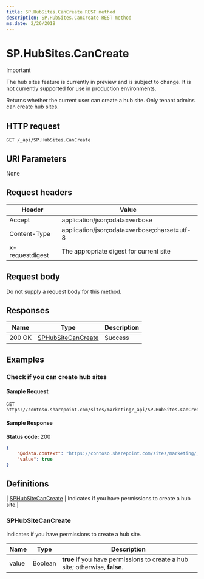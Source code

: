 ```yaml
---
title: SP.HubSites.CanCreate REST method
description: SP.HubSites.CanCreate REST method
ms.date: 2/26/2018
---
```


# SP.HubSites.CanCreate

> [!IMPORTANT]
> The hub sites feature is currently in preview and is subject to change. It is not currently supported for use in production environments.

Returns whether the current user can create a hub site. Only tenant admins can create hub sites.

## HTTP request

```
GET /_api/SP.HubSites.CanCreate
```

## URI Parameters

None

## Request headers

| Header | Value |
|--------|-------|
|Accept|application/json;odata=verbose|
|Content-Type|application/json;odata=verbose;charset=utf-8|
|x-requestdigest|The appropriate digest for current site|

## Request body

Do not supply a request body for this method.

## Responses

| Name   | Type    |Description|
|--------|---------|-----------|
|200 OK  | [SPHubSiteCanCreate](#sphubsitecancreate) |Success    |

## Examples

### Check if you can create hub sites

#### Sample Request

```HTTP
GET
https://contoso.sharepoint.com/sites/marketing/_api/SP.HubSites.CanCreate
```

#### Sample Response
**Status code:** 200

```JSON
{
	"@odata.context": "https://contoso.sharepoint.com/sites/marketing/_api/$metadata#Edm.Boolean",
	"value": true
}
```

## Definitions
| [SPHubSiteCanCreate](#sphubsitecancreate) | Indicates if you have permissions to create a hub site.|

### SPHubSiteCanCreate
Indicates if you have permissions to create a hub site.

|Name  |Type    |Description  |
|------|--------|-------------|
|value |Boolean | **true** if you have permissions to create a hub site; otherwise, **false**.        |
